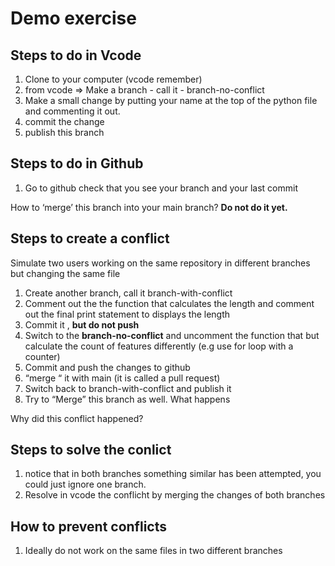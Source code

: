 # Demo exercise


## Steps to do in Vcode
1. Clone to your computer (vcode remember)
1. from vcode => Make a branch - call it -  branch-no-conflict
1. Make a small change by putting your name at the top of the python file and commenting it out.
1. commit the change
1. publish this branch

## Steps to do in Github
1. Go to github check that you see your branch and your last commit

How to ‘merge’ this branch into your main branch? **Do not do it yet.**


## Steps to create a conflict

Simulate two users working on the same repository in different branches but changing the same file

1. Create another branch, call it branch-with-conflict
1. Comment out the the function that calculates the length and comment out the final print statement to displays the length 
1. Commit it , **but  do not push** 
1. Switch to the **branch-no-conflict** and uncomment the function that  but calculate the count of features differently (e.g use for loop with a counter)
1. Commit and push the changes to github
1. “merge “ it with main (it is called a pull request) 
1. Switch back to branch-with-conflict and publish it
1. Try to “Merge” this branch as well. What happens

Why did this conflict happened? 

## Steps to solve the conlict
1. notice that in both branches something similar has been attempted, you could just ignore one branch.
1. Resolve in vcode the conflicht by merging the changes of both branches

## How to prevent conflicts
1. Ideally do not work on the same files in two different branches 


